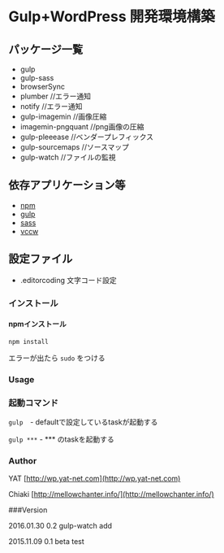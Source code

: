# Gulp+WordPress 開発環境構築

## パッケージ一覧
* gulp
* gulp-sass
* browserSync
* plumber //エラー通知
* notify //エラー通知
* gulp-imagemin //画像圧縮
* imagemin-pngquant //png画像の圧縮
* gulp-pleeease //ベンダープレフィックス
* gulp-sourcemaps //ソースマップ
* gulp-watch //ファイルの監視

## 依存アプリケーション等

* [npm](https://www.npmjs.com/)
* [gulp](http://gulpjs.com/)
* [sass](http://sass-lang.com/)
* [vccw](http://vccw.cc/)

## 設定ファイル

* .editorcoding 文字コード設定


### インストール

#### npmインストール
` npm install `

エラーが出たら `sudo` をつける


### Usage

### 起動コマンド
` gulp `　- defaultで設定しているtaskが起動する

` gulp *** ` - *** のtaskを起動する

### Author

YAT [http://wp.yat-net.com](http://wp.yat-net.com)

Chiaki [http://mellowchanter.info/](http://mellowchanter.info/)

###Version

2016.01.30 0.2 gulp-watch add

2015.11.09 0.1 beta test

